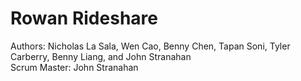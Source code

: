 # Rowan Rideshare

Authors: Nicholas La Sala, Wen Cao, Benny Chen, Tapan Soni, Tyler Carberry, Benny Liang, and John Stranahan
<br>Scrum Master: John Stranahan
